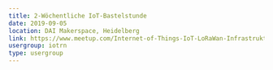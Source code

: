```yaml
---
title: 2-Wöchentliche IoT-Bastelstunde
date: 2019-09-05
location: DAI Makerspace, Heidelberg
link: https://www.meetup.com/Internet-of-Things-IoT-LoRaWan-Infrastruktur-4-RheinNeckar/events/rwnvnpyzmbhb/
usergroup: iotrn
type: usergroup
---
```

